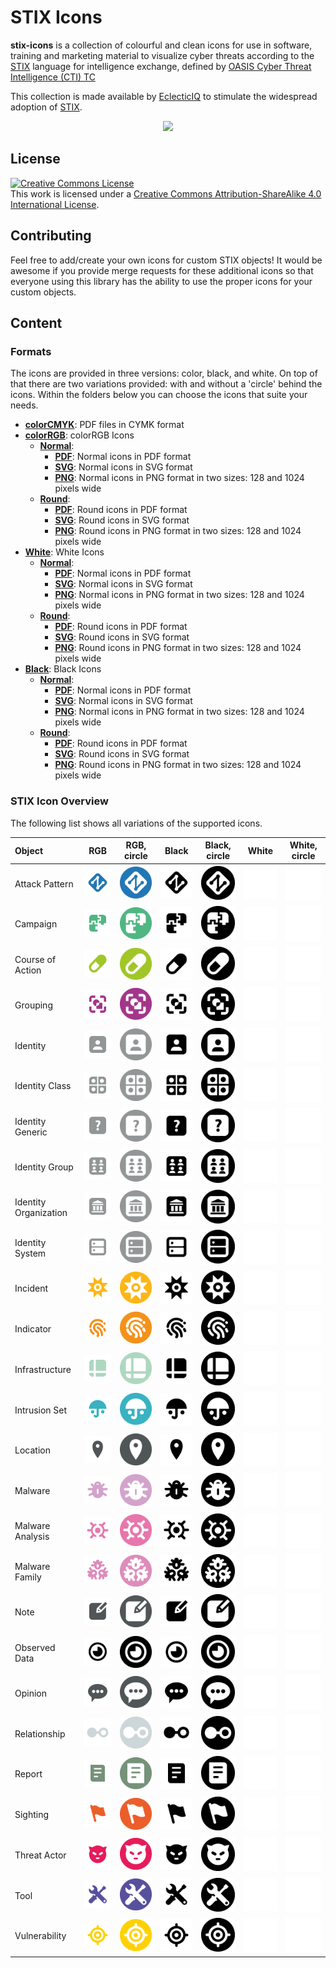 # STIX  Icons

**stix-icons** is a collection of colourful and clean icons for use in software, training and marketing material to visualize cyber threats according to the [STIX](https://oasis-open.github.io/cti-documentation/stix/intro) language for intelligence exchange, defined by [OASIS Cyber Threat Intelligence (CTI) TC](https://www.oasis-open.org/committees/tc_home.php?wg_abbrev=cti)

This collection is made available by [EclecticIQ](https://www.eclecticiq.com) to stimulate the widespread adoption of [STIX](https://oasis-open.github.io/cti-documentation/stix/intro).


<p align="center">
<img src="./images/logo_stix.svg" width="30%">
</p>

## License

<a rel="license" href="http://creativecommons.org/licenses/by-sa/4.0/"><img alt="Creative Commons License" style="border-width:0" src="https://i.creativecommons.org/l/by-sa/4.0/88x31.png" /></a><br />This work is licensed under a <a rel="license" href="http://creativecommons.org/licenses/by-sa/4.0/">Creative Commons Attribution-ShareAlike 4.0 International License</a>.

## Contributing

Feel free to add/create your own icons for custom STIX objects! It would be awesome if you provide merge requests for these additional icons so that everyone using this library has the ability to use the proper icons for your custom objects.

## Content

### Formats

The icons are provided in three versions: color, black, and white. On top of that there are two variations provided: with and without a 'circle' behind the icons.
Within the folders below you can choose the icons that suite your needs.

* **[colorCMYK](colorCMYK)**: PDF files in CYMK format
* **[colorRGB](colorRGB)**: colorRGB Icons
  * **[Normal](colorRGB/normal)**: 
    * **[PDF](colorRGB/normal/PDF)**: Normal icons in PDF format
    * **[SVG](colorRGB/normal/SVG)**: Normal icons in SVG format
    * **[PNG](colorRGB/normal/PNG)**: Normal icons in PNG format in two sizes: 128 and 1024 pixels wide
  * **[Round](colorRGB/round)**: 
    * **[PDF](colorRGB/round/PDF)**: Round icons in PDF format
    * **[SVG](colorRGB/round/SVG)**: Round icons in SVG format
    * **[PNG](colorRGB/round/PNG)**: Round icons in PNG format in two sizes: 128 and 1024 pixels wide
* **[White](White)**: White  Icons
  * **[Normal](White/normal)**: 
    * **[PDF](White/normal/PDF)**: Normal icons in PDF format
    * **[SVG](White/normal/SVG)**: Normal icons in SVG format
    * **[PNG](White/normal/PNG)**: Normal icons in PNG format in two sizes: 128 and 1024 pixels wide
  * **[Round](White/round)**: 
    * **[PDF](White/round/PDF)**: Round icons in PDF format
    * **[SVG](White/round/SVG)**: Round icons in SVG format
    * **[PNG](White/round/PNG)**: Round icons in PNG format in two sizes: 128 and 1024 pixels wide
* **[Black](Black)**: Black Icons
  * **[Normal](Black/normal)**: 
    * **[PDF](Black/normal/PDF)**: Normal icons in PDF format
    * **[SVG](Black/normal/SVG)**: Normal icons in SVG format
    * **[PNG](Black/normal/PNG)**: Normal icons in PNG format in two sizes: 128 and 1024 pixels wide
  * **[Round](Black/round)**: 
    * **[PDF](Black/round/PDF)**: Round icons in PDF format
    * **[SVG](Black/round/SVG)**: Round icons in SVG format
    * **[PNG](Black/round/PNG)**: Round icons in PNG format in two sizes: 128 and 1024 pixels wide



### STIX Icon Overview

The following list shows all variations of the supported icons. 

  Object         |     RGB   | RGB, circle | Black | Black, circle | White | White, circle
  :------------- | :--------------: | :-----------: | :--------------: | :-----------: | :--------------: | :-----------: 
Attack Pattern | ![Attack_Pattern](./colorRGB/normal/PNG/128w/Attack_Pattern.png) | ![Attack_Pattern](./colorRGB/round/PNG/128w/Attack_Pattern_round.png) | ![Attack_Pattern](./Black/normal/PNG/128w/Attack_Pattern.png) | ![Attack_Pattern](./Black/round/PNG/128w/Attack_Pattern_round.png) | ![Attack_Pattern](./White/normal/PNG/128w/Attack_Pattern.png) | ![Attack_Pattern](./White/round/PNG/128w/Attack_Pattern_round.png)
Campaign | ![Campaign](./colorRGB/normal/PNG/128w/Campaign.png) | ![Campaign](./colorRGB/round/PNG/128w/Campaign_round.png) | ![Campaign](./Black/normal/PNG/128w/Campaign.png) | ![Campaign](./Black/round/PNG/128w/Campaign_round.png) | ![Campaign](./White/normal/PNG/128w/Campaign.png) | ![Campaign](./White/round/PNG/128w/Campaign_round.png)
Course of Action | ![Course_of_Action](./colorRGB/normal/PNG/128w/Course_of_Action.png) | ![Course_of_Action](./colorRGB/round/PNG/128w/Course_of_Action_round.png) | ![Course_of_Action](./Black/normal/PNG/128w/Course_of_Action.png) | ![Course_of_Action](./Black/round/PNG/128w/Course_of_Action_round.png) | ![Course_of_Action](./White/normal/PNG/128w/Course_of_Action.png) | ![Course_of_Action](./White/round/PNG/128w/Course_of_Action_round.png)
Grouping | ![Grouping](./colorRGB/normal/PNG/128w/Grouping.png) | ![Grouping](./colorRGB/round/PNG/128w/Grouping_round.png) | ![Grouping](./Black/normal/PNG/128w/Grouping.png) | ![Grouping](./Black/round/PNG/128w/Grouping_round.png) | ![Grouping](./White/normal/PNG/128w/Grouping.png) | ![Grouping](./White/round/PNG/128w/Grouping_round.png)
Identity | ![Identity](./colorRGB/normal/PNG/128w/Identity.png) | ![Identity](./colorRGB/round/PNG/128w/Identity_round.png) | ![Identity](./Black/normal/PNG/128w/Identity.png) | ![Identity](./Black/round/PNG/128w/Identity_round.png) | ![Identity](./White/normal/PNG/128w/Identity.png) | ![Identity](./White/round/PNG/128w/Identity_round.png)
Identity Class | ![Identity_Class](./colorRGB/normal/PNG/128w/Identity_Class.png) | ![Identity_Class](./colorRGB/round/PNG/128w/Identity_Class_round.png) | ![Identity_Class](./Black/normal/PNG/128w/Identity_Class.png) | ![Identity_Class](./Black/round/PNG/128w/Identity_Class_round.png) | ![Identity_Class](./White/normal/PNG/128w/Identity_Class.png) | ![Identity_Class](./White/round/PNG/128w/Identity_Class_round.png)
Identity Generic | ![Identity_Generic](./colorRGB/normal/PNG/128w/Identity_Generic.png) | ![Identity_Generic](./colorRGB/round/PNG/128w/Identity_Generic_round.png) | ![Identity_Generic](./Black/normal/PNG/128w/Identity_Generic.png) | ![Identity_Generic](./Black/round/PNG/128w/Identity_Generic_round.png) | ![Identity_Generic](./White/normal/PNG/128w/Identity_Generic.png) | ![Identity_Generic](./White/round/PNG/128w/Identity_Generic_round.png)
Identity Group | ![Identity_Group](./colorRGB/normal/PNG/128w/Identity_Group.png) | ![Identity_Group](./colorRGB/round/PNG/128w/Identity_Group_round.png) | ![Identity_Group](./Black/normal/PNG/128w/Identity_Group.png) | ![Identity_Group](./Black/round/PNG/128w/Identity_Group_round.png) | ![Identity_Group](./White/normal/PNG/128w/Identity_Group.png) | ![Identity_Group](./White/round/PNG/128w/Identity_Group_round.png)
Identity Organization | ![Identity_Organization](./colorRGB/normal/PNG/128w/Identity_Organization.png) | ![Identity_Organization](./colorRGB/round/PNG/128w/Identity_Organization_round.png) | ![Identity_Organization](./Black/normal/PNG/128w/Identity_Organization.png) | ![Identity_Organization](./Black/round/PNG/128w/Identity_Organization_round.png) | ![Identity_Organization](./White/normal/PNG/128w/Identity_Organization.png) | ![Identity_Organization](./White/round/PNG/128w/Identity_Organization_round.png)
Identity System | ![Identity_System](./colorRGB/normal/PNG/128w/Identity_System.png) | ![Identity_System](./colorRGB/round/PNG/128w/Identity_System_round.png) | ![Identity_System](./Black/normal/PNG/128w/Identity_System.png) | ![Identity_System](./Black/round/PNG/128w/Identity_System_round.png) | ![Identity_System](./White/normal/PNG/128w/Identity_System.png) | ![Identity_System](./White/round/PNG/128w/Identity_System_round.png)
Incident | ![Incident](./colorRGB/normal/PNG/128w/Incident.png) | ![Incident](./colorRGB/round/PNG/128w/Incident_round.png) | ![Incident](./Black/normal/PNG/128w/Incident.png) | ![Incident](./Black/round/PNG/128w/Incident_round.png) | ![Incident](./White/normal/PNG/128w/Incident.png) | ![Incident](./White/round/PNG/128w/Incident_round.png)
Indicator | ![Indicator](./colorRGB/normal/PNG/128w/Indicator.png) | ![Indicator](./colorRGB/round/PNG/128w/Indicator_round.png) | ![Indicator](./Black/normal/PNG/128w/Indicator.png) | ![Indicator](./Black/round/PNG/128w/Indicator_round.png) | ![Indicator](./White/normal/PNG/128w/Indicator.png) | ![Indicator](./White/round/PNG/128w/Indicator_round.png)
Infrastructure | ![Infrastructure](./colorRGB/normal/PNG/128w/Infrastructure.png) | ![Infrastructure](./colorRGB/round/PNG/128w/Infrastructure_round.png) | ![Infrastructure](./Black/normal/PNG/128w/Infrastructure.png) | ![Infrastructure](./Black/round/PNG/128w/Infrastructure_round.png) | ![Infrastructure](./White/normal/PNG/128w/Infrastructure.png) | ![Infrastructure](./White/round/PNG/128w/Infrastructure_round.png)
Intrusion Set | ![Intrusion_Set](./colorRGB/normal/PNG/128w/Intrusion_Set.png) | ![Intrusion_Set](./colorRGB/round/PNG/128w/Intrusion_Set_round.png) | ![Intrusion_Set](./Black/normal/PNG/128w/Intrusion_Set.png) | ![Intrusion_Set](./Black/round/PNG/128w/Intrusion_Set_round.png) | ![Intrusion_Set](./White/normal/PNG/128w/Intrusion_Set.png) | ![Intrusion_Set](./White/round/PNG/128w/Intrusion_Set_round.png)
Location | ![Location](./colorRGB/normal/PNG/128w/Location.png) | ![Location](./colorRGB/round/PNG/128w/Location_round.png) | ![Location](./Black/normal/PNG/128w/Location.png) | ![Location](./Black/round/PNG/128w/Location_round.png) | ![Location](./White/normal/PNG/128w/Location.png) | ![Location](./White/round/PNG/128w/Location_round.png)
Malware | ![Malware](./colorRGB/normal/PNG/128w/Malware.png) | ![Malware](./colorRGB/round/PNG/128w/Malware_round.png) | ![Malware](./Black/normal/PNG/128w/Malware.png) | ![Malware](./Black/round/PNG/128w/Malware_round.png) | ![Malware](./White/normal/PNG/128w/Malware.png) | ![Malware](./White/round/PNG/128w/Malware_round.png)
Malware Analysis | ![Malware_Analysis](./colorRGB/normal/PNG/128w/Malware_Analysis.png) | ![Malware_Analysis](./colorRGB/round/PNG/128w/Malware_Analysis_round.png) | ![Malware_Analysis](./Black/normal/PNG/128w/Malware_Analysis.png) | ![Malware_Analysis](./Black/round/PNG/128w/Malware_Analysis_round.png) | ![Malware_Analysis](./White/normal/PNG/128w/Malware_Analysis.png) | ![Malware_Analysis](./White/round/PNG/128w/Malware_Analysis_round.png)
Malware Family | ![Malware_Family](./colorRGB/normal/PNG/128w/Malware_Family.png) | ![Malware_Family](./colorRGB/round/PNG/128w/Malware_Family_round.png) | ![Malware_Family](./Black/normal/PNG/128w/Malware_Family.png) | ![Malware_Family](./Black/round/PNG/128w/Malware_Family_round.png) | ![Malware_Family](./White/normal/PNG/128w/Malware_Family.png) | ![Malware_Family](./White/round/PNG/128w/Malware_Family_round.png)
Note | ![Note](./colorRGB/normal/PNG/128w/Note.png) | ![Note](./colorRGB/round/PNG/128w/Note_round.png) | ![Note](./Black/normal/PNG/128w/Note.png) | ![Note](./Black/round/PNG/128w/Note_round.png) | ![Note](./White/normal/PNG/128w/Note.png) | ![Note](./White/round/PNG/128w/Note_round.png)
Observed Data | ![Observed_Data](./colorRGB/normal/PNG/128w/Observed_Data.png) | ![Observed_Data](./colorRGB/round/PNG/128w/Observed_Data_round.png) | ![Observed_Data](./Black/normal/PNG/128w/Observed_Data.png) | ![Observed_Data](./Black/round/PNG/128w/Observed_Data_round.png) | ![Observed_Data](./White/normal/PNG/128w/Observed_Data.png) | ![Observed_Data](./White/round/PNG/128w/Observed_Data_round.png)
Opinion | ![Opinion](./colorRGB/normal/PNG/128w/Opinion.png) | ![Opinion](./colorRGB/round/PNG/128w/Opinion_round.png) | ![Opinion](./Black/normal/PNG/128w/Opinion.png) | ![Opinion](./Black/round/PNG/128w/Opinion_round.png) | ![Opinion](./White/normal/PNG/128w/Opinion.png) | ![Opinion](./White/round/PNG/128w/Opinion_round.png)
Relationship | ![Relationship](./colorRGB/normal/PNG/128w/Relationship.png) | ![Relationship](./colorRGB/round/PNG/128w/Relationship_round.png) | ![Relationship](./Black/normal/PNG/128w/Relationship.png) | ![Relationship](./Black/round/PNG/128w/Relationship_round.png) | ![Relationship](./White/normal/PNG/128w/Relationship.png) | ![Relationship](./White/round/PNG/128w/Relationship_round.png)
Report | ![Report](./colorRGB/normal/PNG/128w/Report.png) | ![Report](./colorRGB/round/PNG/128w/Report_round.png) | ![Report](./Black/normal/PNG/128w/Report.png) | ![Report](./Black/round/PNG/128w/Report_round.png) | ![Report](./White/normal/PNG/128w/Report.png) | ![Report](./White/round/PNG/128w/Report_round.png)
Sighting | ![Sighting](./colorRGB/normal/PNG/128w/Sighting.png) | ![Sighting](./colorRGB/round/PNG/128w/Sighting_round.png) | ![Sighting](./Black/normal/PNG/128w/Sighting.png) | ![Sighting](./Black/round/PNG/128w/Sighting_round.png) | ![Sighting](./White/normal/PNG/128w/Sighting.png) | ![Sighting](./White/round/PNG/128w/Sighting_round.png)
Threat Actor | ![Threat_Actor](./colorRGB/normal/PNG/128w/Threat_Actor.png) | ![Threat_Actor](./colorRGB/round/PNG/128w/Threat_Actor_round.png) | ![Threat_Actor](./Black/normal/PNG/128w/Threat_Actor.png) | ![Threat_Actor](./Black/round/PNG/128w/Threat_Actor_round.png) | ![Threat_Actor](./White/normal/PNG/128w/Threat_Actor.png) | ![Threat_Actor](./White/round/PNG/128w/Threat_Actor_round.png)
Tool | ![Tool](./colorRGB/normal/PNG/128w/Tool.png) | ![Tool](./colorRGB/round/PNG/128w/Tool_round.png) | ![Tool](./Black/normal/PNG/128w/Tool.png) | ![Tool](./Black/round/PNG/128w/Tool_round.png) | ![Tool](./White/normal/PNG/128w/Tool.png) | ![Tool](./White/round/PNG/128w/Tool_round.png)
Vulnerability | ![Vulnerability](./colorRGB/normal/PNG/128w/Vulnerability.png) | ![Vulnerability](./colorRGB/round/PNG/128w/Vulnerability_round.png) | ![Vulnerability](./Black/normal/PNG/128w/Vulnerability.png) | ![Vulnerability](./Black/round/PNG/128w/Vulnerability_round.png) | ![Vulnerability](./White/normal/PNG/128w/Vulnerability.png) | ![Vulnerability](./White/round/PNG/128w/Vulnerability_round.png)

